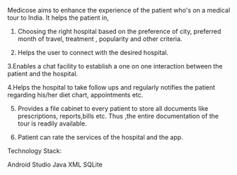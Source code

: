 Medicose aims to enhance the experience of the patient who's on a medical tour to India.
It helps the patient in,
1. Choosing the right hospital based on the preference of city, preferred month of travel, treatment , popularity and other criteria.

2. Helps the user to connect with the desired hospital.

3.Enables a chat facility to establish a one on one interaction between the patient and the hospital.

4.Helps the hospital to take follow ups and regularly notifies the patient regarding his/her diet chart, appointments etc.

5. Provides a file cabinet to every patient to store all documents like prescriptions, reports,bills etc. Thus ,the entire documentation of the tour is readily available.

6. Patient can rate the services of the hospital and the app.


Technology Stack:

Android Studio
Java
XML
SQLite

